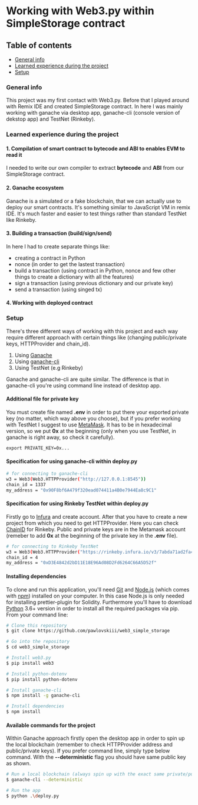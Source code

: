 # Working with Web3.py within SimpleStorage contract

## Table of contents
* [General info](#general-info)
* [Learned experience during the project](#learned-experience-during-the-project)
* [Setup](#setup)
### General info
This project was my first contact with Web3.py. Before that I played around with Remix IDE and created SimpleStorage contract. In here I was mainly working with ganache via desktop app, ganache-cli (console version of dekstop app) and TestNet (Rinkeby).
### Learned experience during the project
#### 1. Compilation of smart contract to **bytecode** and **ABI** to enables EVM to read it
I needed to write our own compiler to extract **bytecode** and **ABI** from our SimpleStorage contract. 
#### 2. Ganache ecosystem
Ganache is a simulated or a fake blockchain, that we can actually use to deploy our smart contracts. It's something similar to JavaScript VM in remix IDE. It's much faster and easier to test things rather than standard TestNet like Rinkeby.
#### 3. Building a transaction (build/sign/send)
In here I had to create separate things like:
- creating a contract in Python
- nonce (in order to get the lastest transaction)
- build a transaction (using contract in Python, nonce and few other things to create a dictionary with all the features)
- sign a transaction (using previous dictionary and our private key)
- send a transaction (using singed tx)

#### 4. Working with deployed contract 

### Setup

There's three different ways of working with this project and each way require different approach with certain things like (changing public/private keys, HTTPProvider and chain_id).
1. Using [Ganache](https://trufflesuite.com/ganache/index.html)
2. Using [ganache-cli](https://trufflesuite.com/ganache/index.html)
3. Using TestNet (e.g Rinkeby)

Ganache and ganache-cli are quite similar. The difference is that in ganache-cli you're using command line instead of desktop app.

#### Additional file for private key
You must create file named **.env** in order to put there your exported private key (no matter, which way above you choose), but if you prefer working with TestNet I suggest to use [MetaMask](https://metamask.io/). It has to be in hexadecimal version, so we put **0x** at the beginning (only when you use TestNet, in ganache is right away, so check it carefully). 
```
export PRIVATE_KEY=0x...
```

#### Specification for using ganache-cli within deploy.py

```bash
# for connecting to ganache-cli
w3 = Web3(Web3.HTTPProvider("http://127.0.0.1:8545"))
chain_id = 1337
my_address = "0x90F8bf6A479f320ead074411a4B0e7944Ea8c9C1"
```
#### Specification for using Rinkeby TestNet within deploy.py
Firstly go to [Infura](https://infura.io/) and create account. After that you have to create a new project from which you need to get HTTPProvider. Here you can check [ChainID](https://chainlist.org/) for Rinkeby. Public and private keys are in the Metamask account (remeber to add **0x** at the beginning of the private key in the **.env** file).
```bash
# for connecting to Rinkeby TestNet
w3 = Web3(Web3.HTTPProvider("https://rinkeby.infura.io/v3/7abda71ad2fa49b18ca946c72c6b558a"))
chain_id = 4
my_address = "0xD3E4842d2bD11E18E96Ad08D2Fd6264C66A5D52f"
```
#### Installing dependencies
To clone and run this application, you'll need [Git](https://git-scm.com) and [Node.js](https://nodejs.org/en/download/) (which comes with [npm](http://npmjs.com)) installed on your computer. In this case Node.js is only needed for installing prettier-plugin for Solidity. Furthermore you'll have to download [Python](https://www.python.org/downloads/) 3.6+ version in order to install all the required packages via pip. From your command line:

```bash
# Clone this repository
$ git clone https://github.com/pawlovskiii/web3_simple_storage

# Go into the repository
$ cd web3_simple_storage

# Install web3.py
$ pip install web3

# Install python-dotenv
$ pip install python-dotenv

# Install ganache-cli
$ npm install -g ganache-cli

# Install dependencies
$ npm install 
```
#### Available commands for the project
Within Ganache approach firstly open the desktop app in order to spin up the local blockchain (remember to check HTTPProvider address and public/private keys). If you prefer command line, simply type below command. With the **--deterministic** flag you should have same public key as shown.
```bash
# Run a local blockchain (always spin up with the exact same private/public keys)
$ ganache-cli --deterministic

# Run the app
$ python .\deploy.py
```
